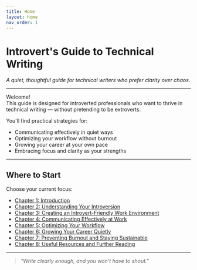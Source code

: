 ```yaml
---
title: Home
layout: home
nav_order: 1
---
```


# Introvert's Guide to Technical Writing

_A quiet, thoughtful guide for technical writers who prefer clarity over chaos._

---

Welcome!  
This guide is designed for introverted professionals who want to thrive in technical writing — without pretending to be extroverts.

You'll find practical strategies for:

- Communicating effectively in quiet ways  
- Optimizing your workflow without burnout  
- Growing your career at your own pace  
- Embracing focus and clarity as your strengths

---

## Where to Start

Choose your current focus:

- [Chapter 1: Introduction](docs/chapter-1-introduction.mdchapter-1-introduction)
- [Chapter 2: Understanding Your Introversion](docs/chapter-2-understanding-introversion.md)
- [Chapter 3: Creating an Introvert-Friendly Work Environment](docs/chapter-3-work-environment.md)
- [Chapter 4: Communicating Effectively at Work](docs/chapter-4-communication.md)
- [Chapter 5: Optimizing Your Workflow](docs/chapter-5-workflow.md)
- [Chapter 6: Growing Your Career Quietly](docs/chapter-6-career-growth.md)
- [Chapter 7: Preventing Burnout and Staying Sustainable](docs/chapter-7-burnout.md)
- [Chapter 8: Useful Resources and Further Reading](docs/chapter-8-resources.md)

---

> _"Write clearly enough, and you won't have to shout."_
